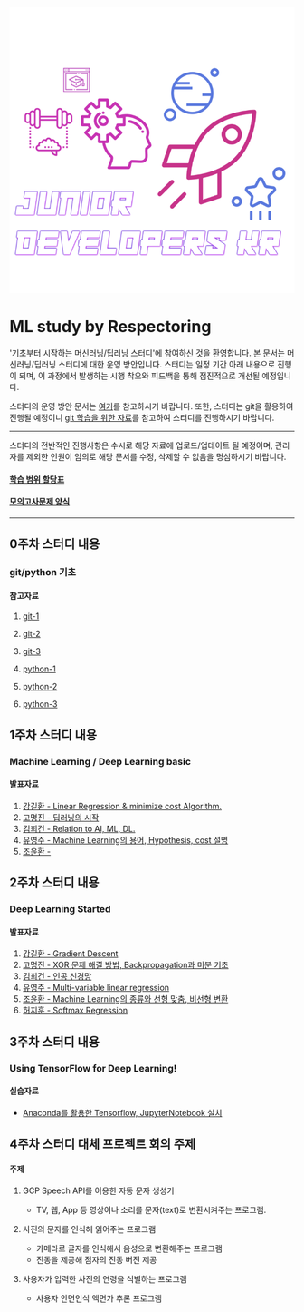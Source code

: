 <div align=center>

![](/assets/logo.png)

</div>

# ML study by Respectoring

'기초부터 시작하는 머신러닝/딥러닝 스터디'에 참여하신 것을 환영합니다. 본 문서는 머신러닝/딥러닝 스터디에 대한 운영 방안입니다. 스터디는 일정 기간 아래 내용으로 진행이 되며, 이 과정에서 발생하는 시행  착오와 피드백을 통해 점진적으로 개선될 예정입니다. 

스터디의 운영 방안 문서는 [여기][OT]를 참고하시기 바랍니다. 또한, 스터디는 git을 활용하여 진행될 예정이니 [git 학습을 위한 자료][git-training]를 참고하여 스터디를 진행하시기 바랍니다.  

[OT]: https://docs.google.com/document/d/1dAm756CWt6FaK8tk6df9yB2hj4Ozq6bYtRBVmYb625U/edit?usp=sharing
[git-training]: https://github.com/rjs1197/training/blob/master/git/README.md

---

스터디의 전반적인 진행사항은 수시로 해당 자료에 업로드/업데이트 될 예정이며, 관리자를 제외한 인원이 임의로 해당 문서를 수정, 삭제할 수 없음을 명심하시기 바랍니다.

#### [학습 범위 할당표][learning-table]

[learning-table]: https://docs.google.com/spreadsheets/d/1DUY7MzB9OCOsGaecDinCgoxvs3kSqZxryK1G_ncdMcE/edit?usp=sharing

#### [모의고사문제 양식][test]

[test]: https://docs.google.com/spreadsheets/d/1ZR81oGIIj0xjotgGb7FQVU_2WuVOPGdWR_k9B9BULPU/edit?usp=sharing

---

## 0주차 스터디 내용

### git/python 기초

#### 참고자료

1. [git-1](https://git-scm.com/book/ko/v1/%EC%8B%9C%EC%9E%91%ED%95%98%EA%B8%B0)
3. [git-2](https://opentutorials.org/course/2708)
2. [git-3](https://github.com/rjs1197/training/blob/master/git/README.md)

4. [python-1](http://pythonstudy.xyz/)
5. [python-2](https://www.inflearn.com/course/%ED%8C%8C%EC%9D%B4%EC%8D%AC-%EA%B8%B0%EC%B4%88-%EA%B0%95%EC%A2%8C/)
6. [python-3](https://github.com/rjs1197/training/blob/master/python/README.md)

## 1주차 스터디 내용

### Machine Learning / Deep Learning basic

#### 발표자료

1. [강길환 - Linear Regression & minimize cost Algorithm.](/lecture/1st_week_kkh.docx)
2. [고명진 - 딥러닝의 시작](/lecture/1st_week_kmg.md)
3. [김희건 - Relation to AI, ML, DL.](/lecture/1st_week_khg.docx)
4. [유영주 - Machine Learning의 용어, Hypothesis, cost 설명](/lecture/1st_week_yyj.md)
5. [조윤환 - ](/lecture/1st_week_jyh.md)

## 2주차 스터디 내용

### Deep Learning Started

#### 발표자료

1. [강길환 - Gradient Descent](/lecture/2nd_week_kkh.docx)
2. [고명진 - XOR 문제 해결 방법, Backpropagation과 미분 기초](/lecture/2nd_week_kmj.md)
3. [김희건 - 인공 신경망](/lecture/2nd_week_khg.docx)
4. [유영주 - Multi-variable linear regression](/lecture/2nd_week_yyj.md)
5. [조윤환 - Machine Learning의 종류와 선형 맞춤, 비선형 변환](/lecture/2nd_week_jyh.docx)
6. [허지훈 - Softmax Regression](/lecture/2nd_week_hjh.docx)


## 3주차 스터디 내용

### Using TensorFlow for Deep Learning!  

#### 실습자료

* [Anaconda를 활용한 Tensorflow, JupyterNotebook 설치](/lecture/3rd_week_acting.md) 

## 4주차 스터디 대체 프로젝트 회의 주제

#### 주제

1. GCP Speech API를 이용한 자동 문자 생성기
	- TV, 웹, App 등 영상이나 소리를 문자(text)로 변환시켜주는 프로그램.

2. 사진의 문자를 인식해 읽어주는 프로그램  
	- 카메라로 글자를 인식해서 음성으로 변환해주는 프로그램
	- 진동을 제공해 점자의 진동 버전 제공
	
3. 사용자가 입력한 사진의 연령을 식별하는 프로그램
	- 사용자 안면인식 액면가 추론 프로그램

